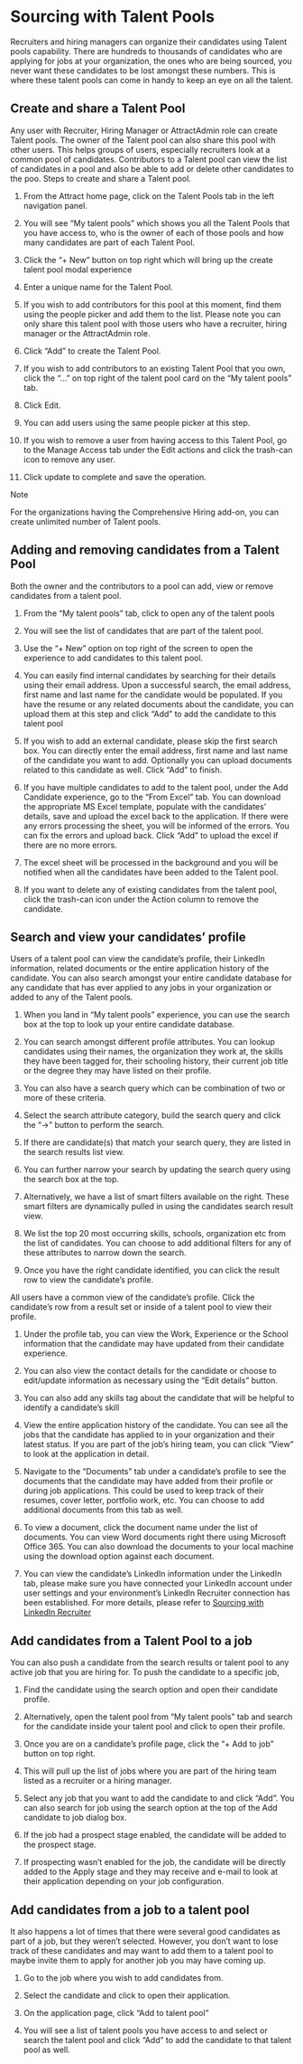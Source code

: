 Sourcing with Talent Pools
=========================

Recruiters and hiring managers can organize their candidates using Talent pools
capability. There are hundreds to thousands of candidates who are applying for
jobs at your organization, the ones who are being sourced, you never want these
candidates to be lost amongst these numbers. This is where these talent pools
can come in handy to keep an eye on all the talent.

Create and share a Talent Pool
------------------------------

Any user with Recruiter, Hiring Manager or AttractAdmin role can create Talent
pools. The owner of the Talent pool can also share this pool with other users.
This helps groups of users, especially recruiters look at a common pool of
candidates. Contributors to a Talent pool can view the list of candidates in a
pool and also be able to add or delete other candidates to the poo. Steps to
create and share a Talent pool.

1.  From the Attract home page, click on the Talent Pools tab in the left
    navigation panel.

2.  You will see “My talent pools” which shows you all the Talent Pools that you
    have access to, who is the owner of each of those pools and how many
    candidates are part of each Talent Pool.

3.  Click the “+ New” button on top right which will bring up the create talent
    pool modal experience

4.  Enter a unique name for the Talent Pool.

5.  If you wish to add contributors for this pool at this moment, find them
    using the people picker and add them to the list. Please note you can only
    share this talent pool with those users who have a recruiter, hiring manager
    or the AttractAdmin role.

6.  Click “Add” to create the Talent Pool.

7.  If you wish to add contributors to an existing Talent Pool that you own,
    click the “…” on top right of the talent pool card on the “My talent pools”
    tab.

8.  Click Edit.

9.  You can add users using the same people picker at this step.

10. If you wish to remove a user from having access to this Talent Pool, go to
    the Manage Access tab under the Edit actions and click the trash-can icon to
    remove any user.

11. Click update to complete and save the operation.

>[!NOTE]
>For the organizations having the Comprehensive Hiring add-on, you can
create unlimited number of Talent pools.

Adding and removing candidates from a Talent Pool 
--------------------------------------------------

Both the owner and the contributors to a pool can add, view or remove candidates
from a talent pool.

1.  From the “My talent pools” tab, click to open any of the talent pools

2.  You will see the list of candidates that are part of the talent pool.

3.  Use the “+ New” option on top right of the screen to open the experience to
    add candidates to this talent pool.

4.  You can easily find internal candidates by searching for their details using
    their email address. Upon a successful search, the email address, first name
    and last name for the candidate would be populated. If you have the resume
    or any related documents about the candidate, you can upload them at this
    step and click “Add” to add the candidate to this talent pool

5.  If you wish to add an external candidate, please skip the first search box.
    You can directly enter the email address, first name and last name of the
    candidate you want to add. Optionally you can upload documents related to
    this candidate as well. Click “Add” to finish.

6.  If you have multiple candidates to add to the talent pool, under the Add
    Candidate experience, go to the “From Excel” tab. You can download the
    appropriate MS Excel template, populate with the candidates’ details, save
    and upload the excel back to the application. If there were any errors
    processing the sheet, you will be informed of the errors. You can fix the
    errors and upload back. Click “Add” to upload the excel if there are no more
    errors.

7.  The excel sheet will be processed in the background and you will be notified
    when all the candidates have been added to the Talent pool.

8.  If you want to delete any of existing candidates from the talent pool, click
    the trash-can icon under the Action column to remove the candidate.

Search and view your candidates’ profile
----------------------------------------

Users of a talent pool can view the candidate’s profile, their LinkedIn
information, related documents or the entire application history of the
candidate. You can also search amongst your entire candidate database for any
candidate that has ever applied to any jobs in your organization or added to any
of the Talent pools.

1.  When you land in “My talent pools” experience, you can use the search box at
    the top to look up your entire candidate database.

2.  You can search amongst different profile attributes. You can lookup
    candidates using their names, the organization they work at, the skills they
    have been tagged for, their schooling history, their current job title or
    the degree they may have listed on their profile.

3.  You can also have a search query which can be combination of two or more of
    these criteria.

4.  Select the search attribute category, build the search query and click the
    “-\>” button to perform the search.

5.  If there are candidate(s) that match your search query, they are listed in
    the search results list view.

6.  You can further narrow your search by updating the search query using the
    search box at the top.

7.  Alternatively, we have a list of smart filters available on the right. These
    smart filters are dynamically pulled in using the candidates search result
    view.

8.  We list the top 20 most occurring skills, schools, organization etc from the
    list of candidates. You can choose to add additional filters for any of
    these attributes to narrow down the search.

9.  Once you have the right candidate identified, you can click the result row
    to view the candidate’s profile.

All users have a common view of the candidate’s profile. Click the candidate’s
row from a result set or inside of a talent pool to view their profile.

1.  Under the profile tab, you can view the Work, Experience or the School
    information that the candidate may have updated from their candidate
    experience.

2.  You can also view the contact details for the candidate or choose to
    edit/update information as necessary using the “Edit details” button.

3.  You can also add any skills tag about the candidate that will be helpful to
    identify a candidate’s skill

4.  View the entire application history of the candidate. You can see all the
    jobs that the candidate has applied to in your organization and their latest
    status. If you are part of the job’s hiring team, you can click “View” to
    look at the application in detail.

5.  Navigate to the “Documents” tab under a candidate’s profile to see the
    documents that the candidate may have added from their profile or during job
    applications. This could be used to keep track of their resumes, cover
    letter, portfolio work, etc. You can choose to add additional documents from
    this tab as well.

6.  To view a document, click the document name under the list of documents. You
    can view Word documents right there using Microsoft Office 365. You can also
    download the documents to your local machine using the download option
    against each document.

7.  You can view the candidate’s LinkedIn information under the LinkedIn tab,
    please make sure you have connected your LinkedIn account under user
    settings and your environment’s LinkedIn Recruiter connection has been
    established. For more details, please refer to [Sourcing with LinkedIn Recruiter](./AttractLinkedInRecruiter.md)

Add candidates from a Talent Pool to a job
------------------------------------------

You can also push a candidate from the search results or talent pool to any
active job that you are hiring for. To push the candidate to a specific job,

1.  Find the candidate using the search option and open their candidate profile.

2.  Alternatively, open the talent pool from “My talent pools” tab and search
    for the candidate inside your talent pool and click to open their profile.

3.  Once you are on a candidate’s profile page, click the “+ Add to job” button
    on top right.

4.  This will pull up the list of jobs where you are part of the hiring team
    listed as a recruiter or a hiring manager.

5.  Select any job that you want to add the candidate to and click “Add”. You
    can also search for job using the search option at the top of the Add
    candidate to job dialog box.

6.  If the job had a prospect stage enabled, the candidate will be added to the
    prospect stage.

7.  If prospecting wasn’t enabled for the job, the candidate will be directly
    added to the Apply stage and they may receive and e-mail to look at their
    application depending on your job configuration.

Add candidates from a job to a talent pool
------------------------------------------

It also happens a lot of times that there were several good candidates as part
of a job, but they weren’t selected. However, you don’t want to lose track of
these candidates and may want to add them to a talent pool to maybe invite them
to apply for another job you may have coming up.

1.  Go to the job where you wish to add candidates from.

2.  Select the candidate and click to open their application.

3.  On the application page, click “Add to talent pool”

4.  You will see a list of talent pools you have access to and select or search
    the talent pool and click “Add” to add the candidate to that talent pool as
    well.
